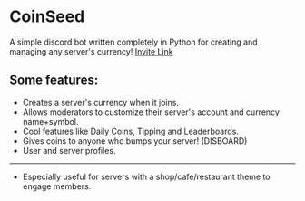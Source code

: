 # CoinSeed
A simple discord bot written completely in Python for creating and managing any server's currency! [Invite Link](https://discord.com/oauth2/authorize?client_id=853570284916572170&permissions=519248&scope=bot)

## Some features:
- Creates a server's currency when it joins.
- Allows moderators to customize their server's account and currency name+symbol.
- Cool features like Daily Coins, Tipping and Leaderboards.
- Gives coins to anyone who bumps your server! (DISBOARD)
- User and server profiles.
---
- Especially useful for servers with a shop/cafe/restaurant theme to engage members.



